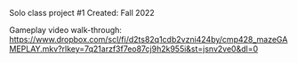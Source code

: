 Solo class project #1
Created: Fall 2022

Gameplay video walk-through: 
https://www.dropbox.com/scl/fi/d2ts82q1cdb2vzni424by/cmp428_mazeGAMEPLAY.mkv?rlkey=7q21arzf3f7eo87cj9h2k955i&st=jsnv2ve0&dl=0
